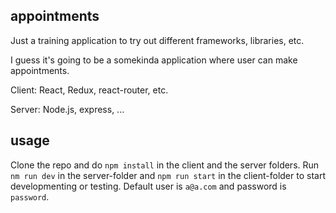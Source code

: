 ## appointments
Just a training application to try out different frameworks, libraries, etc.

I guess it's going to be a somekinda application where user can make appointments.

Client: React, Redux, react-router, etc.

Server: Node.js, express, ...

## usage
Clone the repo and do `npm install` in the client and the server folders. Run `nm run dev` in the server-folder and `npm run start` in the client-folder to start developmenting or testing.
Default user is `a@a.com` and password is `password`.